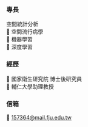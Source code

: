 ### 專長
空間統計分析 \
:ant: 空間流行病學 \
:ant: 機器學習 \
:ant: 深度學習

### 經歷
:ant: 國家衛生研究院 博士後研究員 \
:ant: 輔仁大學助理教授

### 信箱
:ant: 157364@mail.fju.edu.tw
